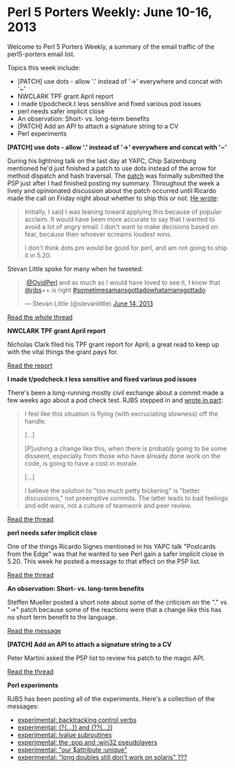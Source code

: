Perl 5 Porters Weekly: June 10-16, 2013
=======================================

Welcome to Perl 5 Porters Weekly, a summary of the email traffic of the
perl5-porters email list.

Topics this week include:

* [PATCH] use dots - allow '.' instead of '->' everywhere and concat with '~'
* NWCLARK TPF grant April report
* I made t/podcheck.t less sensitive and fixed various pod issues
* perl needs safer implicit close
* An observation: Short- vs. long-term benefits
* [PATCH] Add an API to attach a signature string to a CV
* Perl experiments

**[PATCH] use dots - allow '.' instead of '->' everywhere and concat with '~'**

During his lightning talk on the last day at YAPC, Chip Salzenburg mentioned he'd
just finished a patch to use dots instead of the arrow for method dispatch and 
hash traversal.  The [patch][1] was formally submitted the P5P just after I had
finished posting my summary.  Throughout the week a lively and opinionated
discussion about the patch occurred until Ricardo made the call on Friday night
about whether to ship this or not.  [He wrote][2]:

> Initially, I said I was leaning toward applying this because of popular
> acclaim.  It would have been more accurate to say that I wanted to avoid a lot
> of angry email.  I don't want to make decisions based on fear, because then
> whoever screams loudest wins.
>
> I don't think dots.pm would be good for perl, and am not going to ship it in
> 5.20.

Stevan Little spoke for many when he tweeted:

<blockquote class="twitter-tweet"><p>.<a href="https://twitter.com/OvidPerl">@OvidPerl</a> and as much as I would have loved to see it, I know that <a href="https://twitter.com/rjbs">@rjbs</a>++ is right <a href="https://twitter.com/search?q=%23sometimesamansgottadowhatamansgottado&amp;src=hash">#sometimesamansgottadowhatamansgottado</a></p>&mdash; Stevan Little (@stevanlittle) <a href="https://twitter.com/stevanlittle/statuses/345619037394460673">June 14, 2013</a></blockquote>
<script async src="//platform.twitter.com/widgets.js" charset="utf-8"></script>

[Read the whole thread][1]

**NWCLARK TPF grant April report**

Nicholas Clark filed his TPF grant report for April; a great read to keep up with
the vital things the grant pays for.

[Read the report][3]

**I made t/podcheck.t less sensitive and fixed various pod issues**

There's been a long-running mostly civil exchange about a commit
made a few weeks ago about a pod check test. RJBS stepped in and [wrote
in part][4]:

> I feel like this situation is flying (with excruciating slowness) off the
> handle.
>
> [...]
>
> [P]ushing a change like this, when there is probably going to be some
> disseent, especially from those who have already done
> work on the code, is going to have a cost in morale.
>
> [...]
>
> I believe the solution to "too much petty bickering" is "better
> discussions," not preemptive commits.  The latter leads to bad feelings and
> edit wars, not a culture of teamwork and peer review.

[Read the thread][5]

**perl needs safer implicit close**

One of the things Ricardo Signes mentioned in his YAPC talk "Postcards from the Edge"
was that he wanted to see Perl gain a safer implicit close in 5.20.  This week
he posted a message to that effect on the P5P list.

[Read the thread][6]

**An observation: Short- vs. long-term benefits**

Steffen Mueller posted a short note about some of the criticism on the 
"." vs "->" patch because some of the reactions were that a change like
this has no short term benefit to the language.

[Read the message][7]

**[PATCH] Add an API to attach a signature string to a CV**

Peter Martini asked the P5P list to review his patch to the magic API.

[Read the thread][8]

**Perl experiments**

RJBS has been posting all of the experiments. Here's a collection of the
messages:

* [experimental: backtracking control verbs][9]
* [experimental: (?{...}) and (??{...})][10]
* [experimental: lvalue subroutines][11]
* [experimental: the :pop and :win32 pseudolayers][12]
* [experimental: "our $attribute :unique"][13]
* [experimental: "long doubles still don't work on solaris" ???][14]

[1]: http://www.nntp.perl.org/group/perl.perl5.porters/2013/06/msg202840.html
[2]: http://www.nntp.perl.org/group/perl.perl5.porters/2013/06/msg203116.html
[3]: http://www.nntp.perl.org/group/perl.perl5.porters/2013/06/msg202877.html
[4]: http://www.nntp.perl.org/group/perl.perl5.porters/2013/06/msg202942.html
[5]: http://www.nntp.perl.org/group/perl.perl5.porters/2013/05/msg202132.html
[6]: http://www.nntp.perl.org/group/perl.perl5.porters/2013/06/msg202962.html
[7]: http://www.nntp.perl.org/group/perl.perl5.porters/2013/06/msg203057.html
[8]: http://www.nntp.perl.org/group/perl.perl5.porters/2013/06/msg203111.html
[9]: http://www.nntp.perl.org/group/perl.perl5.porters/2013/06/msg203131.html
[10]: http://www.nntp.perl.org/group/perl.perl5.porters/2013/06/msg203129.html
[11]: http://www.nntp.perl.org/group/perl.perl5.porters/2013/06/msg203128.html
[12]: http://www.nntp.perl.org/group/perl.perl5.porters/2013/06/msg203089.html
[13]: http://www.nntp.perl.org/group/perl.perl5.porters/2013/06/msg203084.html
[14]: http://www.nntp.perl.org/group/perl.perl5.porters/2013/06/msg203082.html
[15]: http://www.nntp.perl.org/group/perl.perl5.porters/2013/06/msg203080.html
